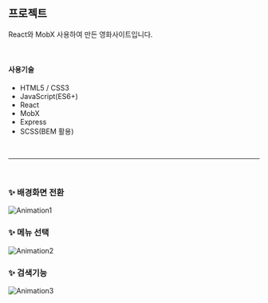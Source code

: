 ## 프로젝트
React와 MobX 사용하여 만든 영화사이트입니다.

<br />

#### 사용기술
- HTML5 / CSS3
- JavaScript(ES6+)
- React
- MobX
- Express
- SCSS(BEM 활용)

<br />
<hr />
<br />


### ✨ 배경화면 전환
![Animation1](https://user-images.githubusercontent.com/29578054/122947939-7cb96c00-d3b5-11eb-98b2-40f406feb3ce.gif)


### ✨ 메뉴 선택
![Animation2](https://user-images.githubusercontent.com/29578054/122947661-4aa80a00-d3b5-11eb-8735-fc69cb3d4295.gif)


### ✨ 검색기능
![Animation3](https://user-images.githubusercontent.com/29578054/122947734-598ebc80-d3b5-11eb-8748-ccde8aca00b2.gif)


